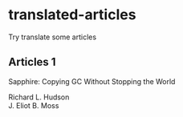 # translated-articles
Try translate some articles 

## Articles 1
Sapphire: Copying GC Without Stopping the World

Richard L. Hudson  
J. Eliot B. Moss
